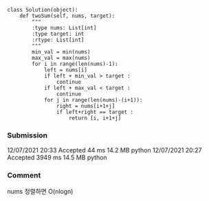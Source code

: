 
```
class Solution(object):
    def twoSum(self, nums, target):
        """
        :type nums: List[int]
        :type target: int
        :rtype: List[int]
        """
        min_val = min(nums)
        max_val = max(nums)
        for i in range(len(nums)-1): 
            left = nums[i]
            if left + min_val > target : 
                continue 
            if left + max_val < target : 
                continue 
            for j in range(len(nums)-(i+1)): 
                right = nums[i+1+j]
                if left+right == target : 
                    return [i, i+1+j]
```
### Submission 

12/07/2021 20:33	Accepted	44 ms	14.2 MB	python
12/07/2021 20:27	Accepted	3949 ms	14.5 MB	python

### Comment 
nums 정렬하면 O(nlogn) 
